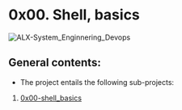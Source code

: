 # 0x00. Shell, basics
![ALX-System_Enginnering_Devops](https://www.thesouthafrican.com/wp-content/uploads/2022/12/ALX-800x529.jpg)
## General  contents:
* The project entails the following sub-projects:
 1. [0x00-shell_basics](/0x00-shell_basics)